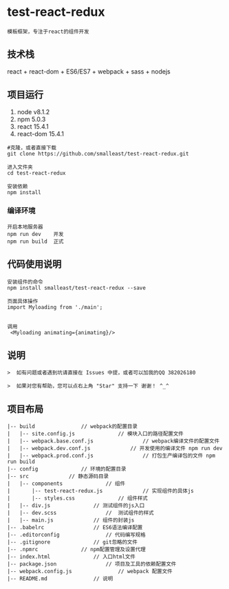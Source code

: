 # test-react-redux
```
模板框架，专注于react的组件开发
```

## 技术栈
react + react-dom + ES6/ES7 + webpack + sass + nodejs

## 项目运行
 1. node v8.1.2
 2. npm 5.0.3
 3. react 15.4.1
 4. react-dom 15.4.1
```
#克隆，或者直接下载
git clone https://github.com/smalleast/test-react-redux.git

进入文件夹
cd test-react-redux

安装依赖
npm install
```

### 编译环境
```
开启本地服务器
npm run dev    开发
npm run build  正式
```


## 代码使用说明
```
安装组件的命令
npm install smalleast/test-react-redux --save

页面具体操作
import Myloading from './main';


调用
 <Myloading animating={animating}/>
```




## 说明
```
>  如有问题或者遇到坑请直接在 Issues 中提，或者可以加我的QQ 382026180

>  如果对您有帮助，您可以点右上角 "Star" 支持一下 谢谢！ ^_^

```

## 项目布局
```
|-- build				// webpack的配置目录
|   |-- site.config.js				// 模块入口的路径配置文件
|   |-- webpack.base.conf.js				// webpack编译文件的配置文件
|   |-- webpack.dev.conf.js				// 开发使用的编译文件 npm run dev
|   |-- webpack.prod.conf.js				// 打包生产编译包的文件 npm run build
|-- config				// 环境的配置目录
|-- src				// 静态源码目录
|   |-- components				// 组件
|       |-- test-react-redux.js				// 实现组件的具体js
|       |-- styles.css				// 组件样式
|   |-- div.js				// 测试组件的js入口
|   |-- dev.scss				//	测试组件的样式
|   |-- main.js				// 组件的封装js
|-- .babelrc				// ES6语法编译配置
|-- .editorconfig				// 代码编写规格
|-- .gitignore				// git忽略的文件
|-- .npmrc				// npm配置管理及设置代理
|-- index.html				// 入口html文件
|-- package.json				// 项目及工具的依赖配置文件
|-- webpack.config.js				// webpack 配置文件
|-- README.md				// 说明
```
